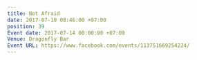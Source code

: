 ```yaml
---
title: Not Afraid
date: 2017-07-10 08:46:00 +07:00
position: 39
Event date: 2017-07-14 00:00:00 +07:00
Venue: Dragonfly Bar
Event URL: https://www.facebook.com/events/113751669254224/
---
```


